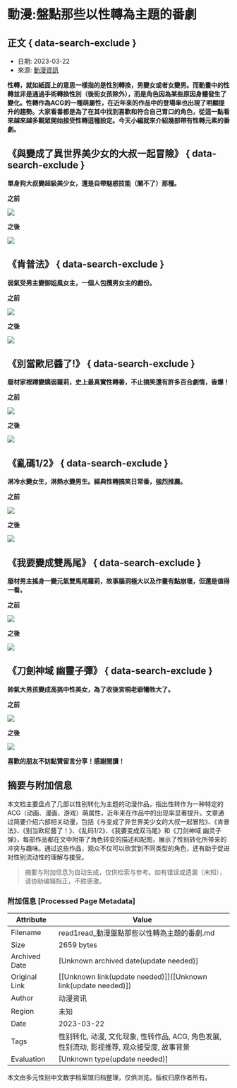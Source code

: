 # 動漫:盤點那些以性轉為主題的番劇

## 正文 { data-search-exclude }


- 日期: 2023-03-22
- 來源: [動漫資訊](https://read1read.com/category/anime)

**性轉，就如紙面上的意思一樣指的是性別轉換，男變女或者女變男。而動畫中的性轉並非是通過手術轉換性別（後街女孩除外），而是角色因為某些原因身體發生了變化。性轉作為ACG的一種萌屬性，在近年來的作品中的登場率也出現了明顯提升的趨勢。大家看番都是為了在其中找到喜歡和符合自己胃口的角色，從這一點看來越來越多觀眾開始接受性轉這種設定。今天小編就來介紹幾部帶有性轉元素的番劇。**

## 《與變成了異世界美少女的大叔一起冒險》 { data-search-exclude }

**單身狗大叔變超級美少女，還是自帶魅惑技能（關不了）那種。**

**之前**

![](https://img.read1read.com/upload/content/202303/23/93641b45ba52e73.jpg)

**之後**

![](https://img.read1read.com/upload/content/202303/75/66641b45ba6acc1.jpg)

## 《肯普法》 { data-search-exclude }

**弱氣受男主變御姐風女主，一個人包攬男女主的戲份。**

**之前**

![](https://img.read1read.com/upload/content/202303/84/63641b45ba77625.jpg)

**之後**

![](https://img.read1read.com/upload/content/202303/52/63641b45ba80908.jpg)

## 《別當歐尼醬了!》 { data-search-exclude }

**廢材家裡蹲變嬌弱蘿莉，史上最真實性轉番，不止搞笑還有許多百合劇情，香爆！**

**之前**

![](https://img.read1read.com/upload/content/202303/62/21641b45ba897f2.jpg)

**之後**

![](https://img.read1read.com/upload/content/202303/58/25641b45ba952e6.jpg)

## 《亂碼1/2》 { data-search-exclude }

**淋冷水變女生，淋熱水變男生。經典性轉搞笑日常番，強烈推薦。**

**之前**

![](https://img.read1read.com/upload/content/202303/73/21641b45baa2b0f.jpg)

**之後**

![](https://img.read1read.com/upload/content/202303/57/11641b45baaceff.jpg)

## 《我要變成雙馬尾》 { data-search-exclude }

**廢材男主搖身一變元氣雙馬尾蘿莉，故事腦洞極大以及作畫有點崩壞，但還是值得一看。**

**之前**

![](https://img.read1read.com/upload/content/202303/77/89641b45bab4efc.jpg)

**之後**

![](https://img.read1read.com/upload/content/202303/61/57641b45babc978.jpg)

## 《刀劍神域 幽靈子彈》 { data-search-exclude }

**帥氣大男孩變成高挑中性美女，為了收後宮桐老爺犧牲大了。**

**之前**

![](https://img.read1read.com/upload/content/202303/66/27641b45bac7047.jpg)

**之後**

![](https://img.read1read.com/upload/content/202303/66/49641b45bad0085.jpg)

**喜歡的朋友不妨點贊留言分享！感謝閱讀！**
<!-- tcd_original_link https://read1read.com/article/36383 -->


## 摘要与附加信息

<!-- tcd_abstract -->
本文档主要盘点了几部以性别转化为主题的动漫作品，指出性转作为一种特定的ACG（动画、漫画、游戏）萌属性，近年来在作品中的出现率显著提升。文章通过简要介绍六部相关动漫，包括《与变成了异世界美少女的大叔一起冒险》、《肯普法》、《别当欧尼醬了！》、《乱码1/2》、《我要变成双马尾》和《刀剑神域 幽灵子弹》，每部作品都在文中附带了角色转变的描述和配图，展示了性别转化所带来的冲突与趣味。通过这些作品，观众不仅可以欣赏到不同类型的角色，还有助于促进对性别流动性的理解与接受。
<!-- tcd_abstract_end -->

> 摘要与附加信息为自动生成，仅供检索与参考。如有错误或遗漏（未知），请协助编辑指正，不胜感激。

### 附加信息 [Processed Page Metadata]

| Attribute       | Value                                  |
|-----------------|----------------------------------------|
| Filename        | read1read_動漫盤點那些以性轉為主題的番劇.md                             |
| Size            | 2659 bytes                           |
| Archived Date   | [Unknown archived date(update needed)]                             |
| Original Link   | [[Unknown link(update needed)]]([Unknown link(update needed)])                       |
| Author          | 动漫资讯                               |
| Region          | 未知                               |
| Date            | 2023-03-22                                 |
| Tags            | 性别转化, 动漫, 文化现象, 性转作品, ACG, 角色发展, 性别流动, 影视推荐, 观众接受度, 故事背景                                 |
| Evaluation            | [Unknown type(update needed)]                                 |
<!-- tcd_table_end -->

本文由多元性别中文数字档案馆归档整理，仅供浏览。版权归原作者所有。
